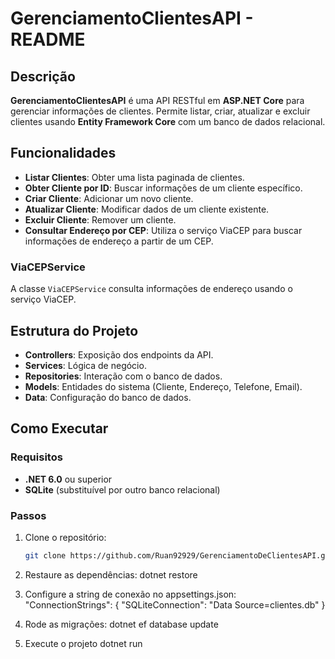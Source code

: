 # GerenciamentoClientesAPI - README

## Descrição
**GerenciamentoClientesAPI** é uma API RESTful em **ASP.NET Core** para gerenciar informações de clientes. 
Permite listar, criar, atualizar e excluir clientes usando **Entity Framework Core** com um banco de dados relacional.

## Funcionalidades
- **Listar Clientes**: Obter uma lista paginada de clientes.
- **Obter Cliente por ID**: Buscar informações de um cliente específico.
- **Criar Cliente**: Adicionar um novo cliente.
- **Atualizar Cliente**: Modificar dados de um cliente existente.
- **Excluir Cliente**: Remover um cliente.
- **Consultar Endereço por CEP**: Utiliza o serviço ViaCEP para buscar informações de endereço a partir de um CEP.

### ViaCEPService
A classe `ViaCEPService` consulta informações de endereço usando o serviço ViaCEP.

## Estrutura do Projeto
- **Controllers**: Exposição dos endpoints da API.
- **Services**: Lógica de negócio.
- **Repositories**: Interação com o banco de dados.
- **Models**: Entidades do sistema (Cliente, Endereço, Telefone, Email).
- **Data**: Configuração do banco de dados.


## Como Executar

### Requisitos
- **.NET 6.0** ou superior
- **SQLite** (substituível por outro banco relacional)

### Passos
1. Clone o repositório:
   ```bash
   git clone https://github.com/Ruan92929/GerenciamentoDeClientesAPI.git
2. Restaure as dependências:
   dotnet restore
3. Configure a string de conexão no appsettings.json:
"ConnectionStrings": {
  "SQLiteConnection": "Data Source=clientes.db"
}
4. Rode as migrações:
dotnet ef database update

5. Execute o projeto
dotnet run
